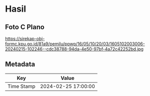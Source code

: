 # Hasil

## Foto C Plano

https://sirekap-obj-formc.kpu.go.id/81a9/pemilu/ppwp/16/05/10/20/03/1605102003006-20240215-102246--cdc38788-94da-4e50-97bf-4a72c42252bd.jpg


## Metadata

| Key        | Value               |
| ---------- | ------------------- |
| Time Stamp | 2024-02-25 17:00:00 |



